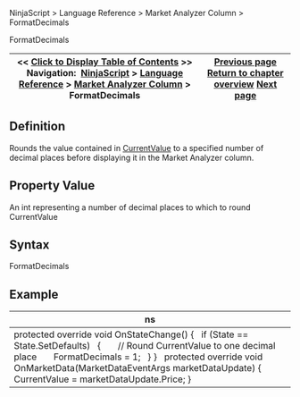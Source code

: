 ﻿
NinjaScript \> Language Reference \> Market Analyzer Column \> FormatDecimals

FormatDecimals

| \<\< [Click to Display Table of Contents](formatdecimals.md) \>\> **Navigation:**     [NinjaScript](ninjascript.md) \> [Language Reference](language_reference_wip.md) \> [Market Analyzer Column](market_analyzer_column.md) \> FormatDecimals | [Previous page](datatype.md) [Return to chapter overview](market_analyzer_column.md) [Next page](iseditable.md) |
| --- | --- |
## Definition
Rounds the value contained in [CurrentValue](currentvalue.md) to a specified number of decimal places before displaying it in the Market Analyzer column.
 
## Property Value
An int representing a number of decimal places to which to round CurrentValue
 
## Syntax
FormatDecimals
 
## Example

| ns |
| --- |
| protected override void OnStateChange() {    if (State \=\= State.SetDefaults)    {        // Round CurrentValue to one decimal place        FormatDecimals \= 1;    } }   protected override void OnMarketData(MarketDataEventArgs marketDataUpdate) {    CurrentValue \= marketDataUpdate.Price; } |
